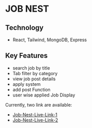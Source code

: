 # JOB NEST

## Technology
- React, Tailwind, MongoDB, Express

## Key Features
- search job by title
- Tab filter by category
- view job post details
- apply system
- add post Function
- user wise applied Job Display

Currently, two link are available:

- [Job-Nest-Live-Link-1](https://job-nest-asmaul.web.app)
- [Job-Nest-Live-Link-2](https://job-nest-asmaul.firebaseapp.com)
